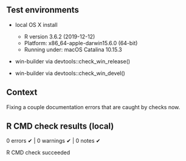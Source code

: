 ## Test environments

* local OS X install 
  * R version 3.6.2 (2019-12-12)
  * Platform: x86_64-apple-darwin15.6.0 (64-bit)
  * Running under: macOS Catalina 10.15.3

* win-builder via devtools::check_win_release()
* win-builder via devtools::check_win_devel()

## Context

Fixing a couple documentation errors that are caught by checks now.

## R CMD check results (local)

0 errors ✔ | 0 warnings ✔ | 0 notes ✔

R CMD check succeeded




